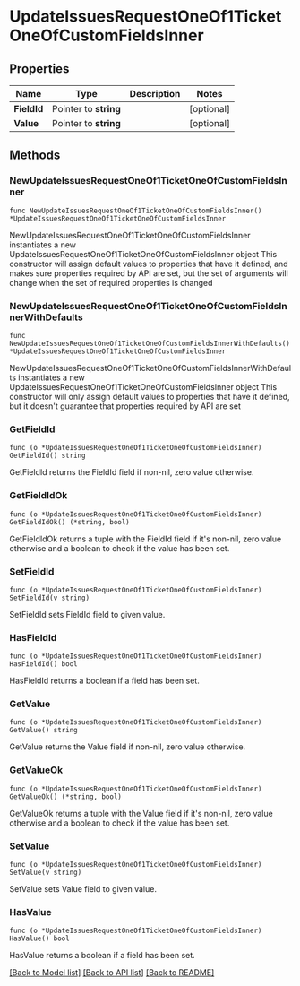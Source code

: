 # UpdateIssuesRequestOneOf1TicketOneOfCustomFieldsInner

## Properties

Name | Type | Description | Notes
------------ | ------------- | ------------- | -------------
**FieldId** | Pointer to **string** |  | [optional] 
**Value** | Pointer to **string** |  | [optional] 

## Methods

### NewUpdateIssuesRequestOneOf1TicketOneOfCustomFieldsInner

`func NewUpdateIssuesRequestOneOf1TicketOneOfCustomFieldsInner() *UpdateIssuesRequestOneOf1TicketOneOfCustomFieldsInner`

NewUpdateIssuesRequestOneOf1TicketOneOfCustomFieldsInner instantiates a new UpdateIssuesRequestOneOf1TicketOneOfCustomFieldsInner object
This constructor will assign default values to properties that have it defined,
and makes sure properties required by API are set, but the set of arguments
will change when the set of required properties is changed

### NewUpdateIssuesRequestOneOf1TicketOneOfCustomFieldsInnerWithDefaults

`func NewUpdateIssuesRequestOneOf1TicketOneOfCustomFieldsInnerWithDefaults() *UpdateIssuesRequestOneOf1TicketOneOfCustomFieldsInner`

NewUpdateIssuesRequestOneOf1TicketOneOfCustomFieldsInnerWithDefaults instantiates a new UpdateIssuesRequestOneOf1TicketOneOfCustomFieldsInner object
This constructor will only assign default values to properties that have it defined,
but it doesn't guarantee that properties required by API are set

### GetFieldId

`func (o *UpdateIssuesRequestOneOf1TicketOneOfCustomFieldsInner) GetFieldId() string`

GetFieldId returns the FieldId field if non-nil, zero value otherwise.

### GetFieldIdOk

`func (o *UpdateIssuesRequestOneOf1TicketOneOfCustomFieldsInner) GetFieldIdOk() (*string, bool)`

GetFieldIdOk returns a tuple with the FieldId field if it's non-nil, zero value otherwise
and a boolean to check if the value has been set.

### SetFieldId

`func (o *UpdateIssuesRequestOneOf1TicketOneOfCustomFieldsInner) SetFieldId(v string)`

SetFieldId sets FieldId field to given value.

### HasFieldId

`func (o *UpdateIssuesRequestOneOf1TicketOneOfCustomFieldsInner) HasFieldId() bool`

HasFieldId returns a boolean if a field has been set.

### GetValue

`func (o *UpdateIssuesRequestOneOf1TicketOneOfCustomFieldsInner) GetValue() string`

GetValue returns the Value field if non-nil, zero value otherwise.

### GetValueOk

`func (o *UpdateIssuesRequestOneOf1TicketOneOfCustomFieldsInner) GetValueOk() (*string, bool)`

GetValueOk returns a tuple with the Value field if it's non-nil, zero value otherwise
and a boolean to check if the value has been set.

### SetValue

`func (o *UpdateIssuesRequestOneOf1TicketOneOfCustomFieldsInner) SetValue(v string)`

SetValue sets Value field to given value.

### HasValue

`func (o *UpdateIssuesRequestOneOf1TicketOneOfCustomFieldsInner) HasValue() bool`

HasValue returns a boolean if a field has been set.


[[Back to Model list]](../README.md#documentation-for-models) [[Back to API list]](../README.md#documentation-for-api-endpoints) [[Back to README]](../README.md)


